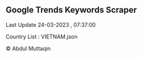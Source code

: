 

## Google Trends Keywords Scraper 
 
Last Update 24-03-2023 , 07:37:00

Country List :
VIETNAM.json



© Abdul Muttaqin 
